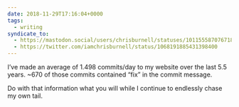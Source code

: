 ```yaml
---
date: 2018-11-29T17:16:04+0000
tags:
  - writing
syndicate_to:
  - https://mastodon.social/users/chrisburnell/statuses/101155587076718195
  - https://twitter.com/iamchrisburnell/status/1068191885431398400
---
```


I’ve made an average of 1.498 commits/day to my website over the last 5.5 years. ~670 of those commits contained <q>fix</q> in the commit message.

Do with that information what you will while I continue to endlessly chase my own tail.
